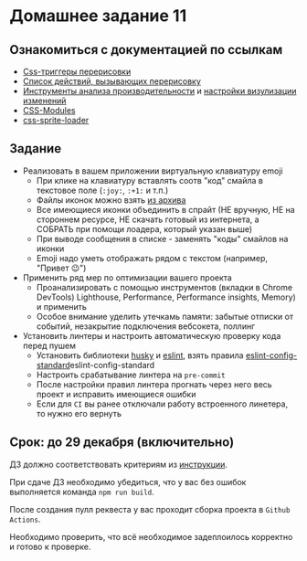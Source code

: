 # Домашнее задание 11

## Ознакомиться с документацией по ссылкам

- [Css-триггеры перерисовки](https://csstriggers.com/)
- [Список действий, вызывающих перерисовку](https://gist.github.com/paulirish/5d52fb081b3570c81e3a)
- [Инструменты анализа производительности](https://developers.google.com/web/tools/chrome-devtools/evaluate-performance/reference) и [настройки визулизации изменений](https://developer.chrome.com/devtools/docs/rendering-settings)
- [CSS-Modules](https://github.com/css-modules/css-modules)
- [css-sprite-loader](https://www.npmjs.com/package/css-sprite-loader)

## Задание


- Реализовать в вашем приложении виртуальную клавиатуру emoji
  - При клике на клавиатуру вставлять соотв "код" смайла в текстовое поле (`:joy:`, `:+1:` и т.п.)
  - Файлы иконок можно взять [из архива](https://drive.google.com/open?id=1L76xAN15qVtYj2lB1pag0SpPX878zQiU)
  - Все имеющиеся иконки объединить в спрайт (НЕ вручную, НЕ на стороннем ресурсе, НЕ скачать готовый из интернета, а СОБРАТЬ при помощи лоадера, который указан выше)
  - При выводе сообщения в списке - заменять "коды" смайлов на иконки
  - Emoji надо уметь отображать рядом с текстом (например, "Привет 😉")
- Применить ряд мер по оптимизации вашего проекта
  - Проанализировать с помощью инструментов (вкладки в Chrome DevTools) Lighthouse, Performance, Performance insights, Memory) и применить
  - Особое внимание уделить утечкамь памяти: забытые отписки от событий, незакрытие подключения вебсокета, поллинг
- Установить линтеры и настроить автоматическую проверку кода перед пушем
  - Установить библиотеки [husky](https://www.npmjs.com/package/husky) и [eslint](https://www.npmjs.com/package/eslint), взять правила [eslint-config-standard](https://www.npmjs.com/package/)eslint-config-standard
  - Настроить срабатывание линтера на `pre-commit`
  - После настройки правил линтера прогнать через него весь проект и исправить имеющиеся ошибки
  - Если для `CI` вы ранее отключали работу встроенного линетера, то нужно его вернуть

## Срок: до 29 декабря (включительно)

ДЗ должно соответствовать критериям из [инструкции](https://github.com/track-mail-ru/homework#9-%D0%BF%D1%80%D0%B0%D0%B2%D0%B8%D0%BB%D0%B0-%D1%81%D0%B4%D0%B0%D1%87%D0%B8-%D0%B4%D0%B7).

При сдаче ДЗ необходимо убедиться, что у вас без ошибок выполняется команда `npm run build`.

После создания пулл реквеста у вас проходит сборка проекта в `Github Actions`.

Необходимо проверить, что всё необходимое задеплоилось корректно и готово к проверке.
